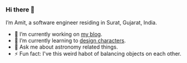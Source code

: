 ### Hi there 👋

I’m Amit, a software engineer residing in Surat, Gujarat, India.

- 🔭 I’m currently working on [my blog](https://www.amitmerchant.com/).
- 🌱 I’m currently learning to [design characters](https://en.wikipedia.org/wiki/Commercial_character_design).
- 💬 Ask me about astronomy related things.
- ⚡ Fun fact: I've this weird habot of balancing objects on each other.
